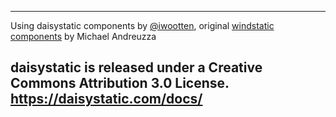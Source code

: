 -----------------------------------------------------
Using daisystatic components by [@iwootten](https://twitter.com/iwootten), original [windstatic components](https://oxbowui.com/) by Michael Andreuzza

daisystatic is released under a Creative Commons Attribution 3.0 License.
https://daisystatic.com/docs/
-----------------------------------------------------


